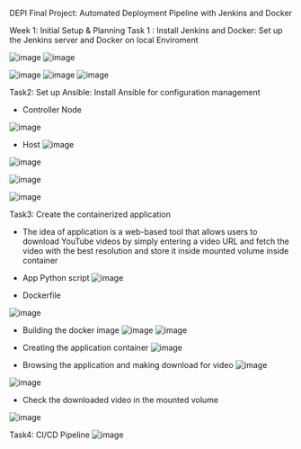DEPI Final Project: Automated Deployment Pipeline with Jenkins and Docker

Week 1: Initial Setup & Planning
 Task 1 : Install Jenkins and Docker: Set up the Jenkins server and Docker on local Enviroment
 
 ![image](https://github.com/user-attachments/assets/23edcae7-2890-4cbf-a147-2a5239b94fc1)
![image](https://github.com/user-attachments/assets/b31fb896-71b7-49f6-ae3d-317421e8a7cd)

![image](https://github.com/user-attachments/assets/d9b2b8fa-11fe-42af-8a86-e13c8daf764c)
![image](https://github.com/user-attachments/assets/ce9ce4ab-3f49-4503-84c8-e494b1f911d2)
![image](https://github.com/user-attachments/assets/9766e44f-d382-4799-a8a8-c3ac21c4652f)

Task2: Set up Ansible: Install Ansible for configuration management
-	Controller Node
 
![image](https://github.com/user-attachments/assets/47313227-61d0-49f6-ad3f-22cdec61d88b)




-	Host
 ![image](https://github.com/user-attachments/assets/2949e173-c7ee-4747-8e1b-4088770a0b52)

 ![image](https://github.com/user-attachments/assets/d7b57203-5b93-4439-bf37-1f3abd2db49d)

 
 ![image](https://github.com/user-attachments/assets/8fad6549-265a-4e28-93d7-a25f81fa1e78)

![image](https://github.com/user-attachments/assets/1b005f6c-179c-4827-9836-27c048c55af9)









Task3: Create the containerized application
-	The idea of application is a web-based tool that allows users to download YouTube videos by simply entering a video URL and fetch the video with the best resolution and store it inside mounted volume inside container
-	App Python script
 ![image](https://github.com/user-attachments/assets/c42ad610-81d6-4702-a00b-067e9ae97c28)


-	Dockerfile
 
![image](https://github.com/user-attachments/assets/a0883216-d020-4ee7-87eb-e5088bb652e2)


-	Building the docker image
 ![image](https://github.com/user-attachments/assets/c5edb7b8-e9eb-4f14-983d-82e92fe8b362)
![image](https://github.com/user-attachments/assets/8ee1eaff-f5b4-4ca3-b210-054fd8c5cda1)


-	Creating the application container
 ![image](https://github.com/user-attachments/assets/75272100-9512-4724-8539-db176659b240)











-	Browsing the application and making download for video
 ![image](https://github.com/user-attachments/assets/c042ea96-be50-45e8-9fad-f1f31ab3aabd)

 
![image](https://github.com/user-attachments/assets/60c27d4f-e250-435c-bee9-b0397a429a7c)

-	Check the downloaded video in the mounted volume
 
![image](https://github.com/user-attachments/assets/96990493-0d65-4073-aeb8-b460978f5948)

Task4: CI/CD Pipeline
 ![image](https://github.com/user-attachments/assets/3cc05d15-4110-4364-871d-d964918a1072)



